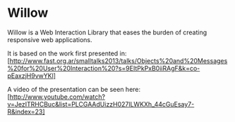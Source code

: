 Willow
======
Willow is a Web Interaction Library that eases the burden of creating responsive web applications. 

It is based on the work first presented in: [http://www.fast.org.ar/smalltalks2013/talks/Objects%20and%20Messages%20for%20User%20Interaction%20?s=9EItPkPxB0iiRAgF&k=co-pEaxzjH9vwYKl]

A video of the presentation can be seen here: [http://www.youtube.com/watch?v=JezITRHCBuc&list=PLCGAAdUizzH027lLWKXh_44cGuEsay7-R&index=23]
